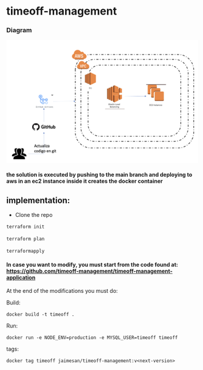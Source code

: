 # timeoff-management


### Diagram
<p align="center">
  <img src="diagram.png" width="550" title="hover text">
</p>

#### the solution is executed by pushing to the main branch and deploying to aws in an ec2 instance inside it creates the docker container


## implementation:
* Clone the repo
```shell
terraform init

terraform plan

terraformapply
```

#### In case you want to modify, you must start from the code found at: https://github.com/timeoff-management/timeoff-management-application
At the end of the modifications you must do:

Build:

```shell
docker build -t timeoff .
```

Run:

```shell
docker run -e NODE_ENV=production -e MYSQL_USER=timeoff timeoff
```

tags:

```shell
docker tag timeoff jaimesan/timeoff-management:v<next-version>
```
